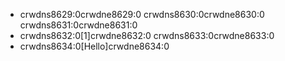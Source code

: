 - crwdns8629:0crwdne8629:0 crwdns8630:0crwdne8630:0 crwdns8631:0crwdne8631:0
- crwdns8632:0[1]crwdne8632:0 crwdns8633:0crwdne8633:0
- crwdns8634:0[Hello]crwdne8634:0